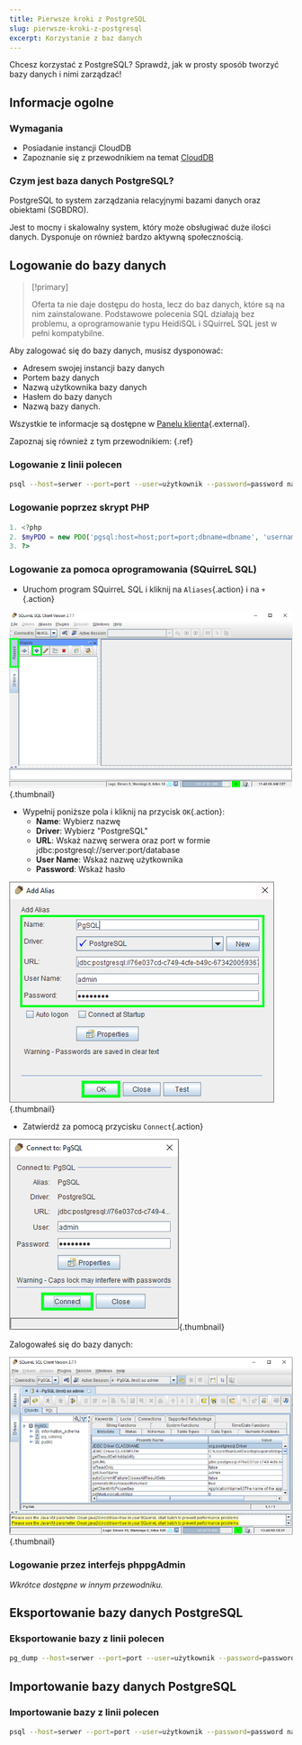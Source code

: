 ```yaml
---
title: Pierwsze kroki z PostgreSQL
slug: pierwsze-kroki-z-postgresql
excerpt: Korzystanie z baz danych
---
```


Chcesz korzystać z PostgreSQL? Sprawdź, jak w prosty sposób tworzyć bazy danych i nimi zarządzać!


## Informacje ogolne

### Wymagania

- Posiadanie instancji CloudDB
- Zapoznanie się z przewodnikiem na temat [CloudDB](../pierwsze-kroki-z-clouddb/)

### Czym jest baza danych PostgreSQL?
PostgreSQL to system zarządzania relacyjnymi bazami danych oraz obiektami (SGBDRO).

Jest to mocny i skalowalny system, który może obsługiwać duże ilości danych. Dysponuje on również bardzo aktywną społecznością.


## Logowanie do bazy danych


> [!primary]
>
> Oferta ta nie daje dostępu do hosta, lecz do baz danych, które są na nim zainstalowane. Podstawowe polecenia SQL działają bez problemu, a oprogramowanie typu HeidiSQL i SQuirreL SQL jest w pełni kompatybilne.
> 

Aby zalogować się do bazy danych, musisz dysponować:

- Adresem swojej instancji bazy danych
- Portem bazy danych
- Nazwą użytkownika bazy danych
- Hasłem do bazy danych
- Nazwą bazy danych.

Wszystkie te informacje są dostępne w [Panelu klienta](https://www.ovh.com/manager/web/){.external}.

Zapoznaj się również z tym przewodnikiem: [](debuter-avec-clouddbguide.pl-pl.md){.ref}


### Logowanie z linii polecen

```bash
psql --host=serwer --port=port --user=użytkownik --password=password nazwa_bazy
```


### Logowanie poprzez skrypt PHP

```php
1. <?php
2. $myPDO = new PDO('pgsql:host=host;port=port;dbname=dbname', 'username', 'password');
3. ?>
```


### Logowanie za pomoca oprogramowania (SQuirreL SQL)
- Uruchom program SQuirreL SQL i kliknij na `Aliases`{.action} i na `+`{.action}


![launch SQuirreL SQL](images/1.PNG){.thumbnail}

- Wypełnij poniższe pola i kliknij na przycisk `OK`{.action}:
    - **Name**: Wybierz nazwę
    - **Driver**: Wybierz "PostgreSQL"
    - **URL**: Wskaż nazwę serwera oraz port w formie jdbc:postgresql://server:port/database
    - **User Name**: Wskaż nazwę użytkownika
    - **Password**: Wskaż hasło


![config connection](images/2.PNG){.thumbnail}

- Zatwierdź za pomocą przycisku `Connect`{.action}


![valid connection](images/3.PNG){.thumbnail}

Zalogowałeś się do bazy danych:


![config connection](images/4.PNG){.thumbnail}


### Logowanie przez interfejs phppgAdmin
*Wkrótce dostępne w innym przewodniku.*


## Eksportowanie bazy danych PostgreSQL

### Eksportowanie bazy z linii polecen

```bash
pg_dump --host=serwer --port=port --user=użytkownik --password=password nazwa_bazy > nazwa_bazy.sql
```


## Importowanie bazy danych PostgreSQL

### Importowanie bazy z linii polecen

```bash
psql --host=serwer --port=port --user=użytkownik --password=password nazwa_bazy < nazwa_bazy.sql
```
